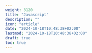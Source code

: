 ```yaml
---
weight: 3120
title: "Javascript"
description: ""
icon: "article"
date: "2024-10-18T10:48:38+02:00"
lastmod: "2024-10-18T10:48:38+02:00"
draft: true
toc: true
---
```


